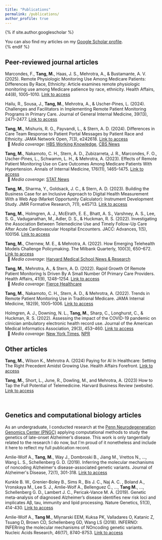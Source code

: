 ```yaml
---
title: "Publications"
permalink: /publications/
author_profile: true
---
```


{% if site.author.googlescholar %}
  <div class="wordwrap">You can also find my articles on my <a href="{{site.author.googlescholar}}">Google Scholar profile</a>.</div>
{% endif %}


Peer-reviewed journal articles
---
Marcondes, F., **Tang, M.**, Haas, J. S., Mehrotra, A., & Bustamante, A. V. (2025). Remote Physiologic Monitoring Use Among Medicare Patients: Differences By Race, Ethnicity: Article examines remote physiologic monitoring use among Medicare patience by race, ethnicity. Health Affairs, 44(8), 1005–1010. [Link to access](https://doi.org/10.1377/hlthaff.2024.01394)

Hailu, R., Sousa, J., **Tang, M.**, Mehrotra, A., & Uscher-Pines, L. (2024). Challenges and 
Facilitators in Implementing Remote Patient Monitoring Programs in Primary Care. Journal of
General Internal Medicine, 39(13), 2471–2477. [Link to access](https://doi.org/10.1007/s11606-023-08557-x)

**Tang, M.**, Mishuris, R. G., Payvandi, L., & Stern, A. D. (2024). Differences in Care Team
Response to Patient Portal Messages by Patient Race and Ethnicity. JAMA Network Open, 7(3),
e242618. [Link to access](https://doi.org/10.1001/jamanetworkopen.2024.2618)  
&nbsp;&nbsp;📣 *Media coverage*: [HBS Working Knowledge](https://www.library.hbs.edu/working-knowledge/racial-bias-might-be-infecting-patient-portals-can-ai-help), [CBS News](https://www.cbsnews.com/news/racial-disparities-in-patient-portal-responses-study/)

**Tang, M.**, Nakamoto, C. H., Stern, A. D., Zubizarreta, J. R., Marcondes, F. O., Uscher-Pines, L.,
Schwamm, L. H., & Mehrotra, A. (2023). Effects of Remote Patient Monitoring Use on Care
Outcomes Among Medicare Patients With Hypertension. Annals of Internal Medicine, 176(11),
1465–1475. [Link to access](https://doi.org/10.7326/M23-1182)  
&nbsp;&nbsp;📣 *Media coverage*: [STAT News](https://www.statnews.com/2023/11/07/remote-patient-monitoring-hypertension-cost-benefit/)

**Tang, M.**, Sharma, Y., Goldsack, J. C., & Stern, A. D. (2023). Building the Business Case for an
Inclusive Approach to Digital Health Measurement With a Web App (Market Opportunity
Calculator): Instrument Development Study. JMIR Formative Research, 7(1), e45713.
[Link to access](https://doi.org/10.2196/45713)

**Tang, M.**, Holmgren, A. J., McElrath, E. E., Bhatt, A. S., Varshney, A. S., Lee, S. G.,
Vaduganathan, M., Adler, D. S., & Huckman, R. S. (2022). Investigating the Association Between
Telemedicine Use and Timely Follow-Up Care After Acute Cardiovascular Hospital Encounters.
JACC: Advances, 1(5), 100156. [Link to access](https://doi.org/10.1016/j.jacadv.2022.100156)

**Tang, M.**, Chernew, M. E., & Mehrotra, A. (2022). How Emerging Telehealth Models Challenge
Policymaking. The Milbank Quarterly, 100(3), 650–672. [Link to access](https://doi.org/10.1111/1468-0009.12584)  
&nbsp;&nbsp;📣 *Media coverage*: [Harvard Medical School News & Research](https://hms.harvard.edu/news/telemedicine-can-change-care-better-right-rules)

**Tang, M.**, Mehrotra, A., & Stern, A. D. (2022). Rapid Growth Of Remote Patient Monitoring Is
Driven By A Small Number Of Primary Care Providers. Health Affairs, 41(9), 1248–1254.
[Link to access](https://doi.org/10.1377/hlthaff.2021.02026)  
&nbsp;&nbsp;📣 *Media coverage*: [Fierce Healthcare](https://www.fiercehealthcare.com/digital-health/study-shotgun-approach-remote-patient-monitoring-triggered-small-cluster-physicians)

**Tang, M.**, Nakamoto, C. H., Stern, A. D., & Mehrotra, A. (2022). Trends in Remote Patient
Monitoring Use in Traditional Medicare. JAMA Internal Medicine, 182(9), 1005–1006.
[Link to access](https://doi.org/10.1001/jamainternmed.2022.3043)

Holmgren, A. J., Downing, N. L., **Tang, M.**, Sharp, C., Longhurst, C., & Huckman, R. S. (2022).
Assessing the impact of the COVID-19 pandemic on clinician ambulatory electronic health record
use. Journal of the American Medical Informatics Association, 29(3), 453–460.
[Link to access](https://doi.org/10.1093/jamia/ocab268)  
&nbsp;&nbsp;📣 *Media coverage*: [New York Times](https://www.nytimes.com/2023/01/24/health/emails-billing-doctors-patients.html), [NPR](https://www.npr.org/sections/health-shots/2023/07/21/1188739567/direct-message-doctor-patient-portal-charge)


Other articles
---
**Tang, M.**, Wilson K., Mehrotra A. (2024) Paying for AI In Healthcare: Setting The Right
Precedent Amidst Growing Use. Health Affairs Forefront. [Link to access](https://www.healthaffairs.org/content/forefront/paying-artificial-intelligence-health-care-setting-right-precedent-amidst-growing-use)

**Tang, M.**, Short, L., June, R., Dowling, M., and Mehrotra, A. (2023) How to Tap the Full Potential
of Telemedicine. Harvard Business Review (website). [Link to access](https://hbr.org/2023/06/how-to-tap-the-full-potential-of-telemedicine)

<br>


Genetics and computational biology articles
---
As an undergraduate, I conducted research at the [Penn Neurodegeneration Genomics Center (PNGC)](https://www.penn-ngc.org/) applying computational methods to study the genetics of late-onset Alzheimer’s disease. This work is only tangentially related to the research I do now, but I'm proud of it nonetheless and include it here to reflect my full publication record.

Amlie-Wolf A., **Tang, M.**, Way J., Dombroski B., Jiang M., Vrettos N., ..., Wang L. S., Schellenberg G. D. (2019). Inferring the molecular mechanisms of noncoding Alzheimer's disease-associated genetic variants. Journal of Alzheimer's Disease, 72(1), 301-318. [Link to access](https://doi.org/10.3233/JAD-190568)

Kunkle B. W., Grenier-Boley B., Sims R., Bis J. C., Naj A. C. , Boland A., Vronskaya M., Lee S. J., Amlie-Wolf A., Bellenguez C., ..., **Tang M.**, ..., Schellenberg G. D., Lambert J. C., Pericak-Vance M. A. (2019). Genetic meta-analysis of diagnosed Alzheimer’s disease identifies new risk loci and implicates Aβ, tau, immunity and lipid processing. Nature Genetics, 51(3), 414-430. [Link to access](https://doi.org/10.1038/s41588-019-0358-2)

Amlie-Wolf A., **Tang M.**, Mlynarski EEM, Kuksa PK, Valladares O, Katanic Z, Tsuang D, Brown CD, Schellenberg GD, Wang LS (2018). INFERNO: INFERring the molecular mechanisms of NOncoding genetic variants. Nucleic Acids Research, 46(17), 8740-8753. [Link to access](https://doi.org/10.1093/nar/gky686)